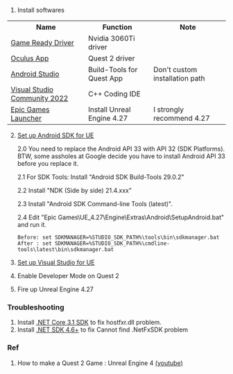 1. Install softwares 
<table> 
  <tr> 
    <th>Name</th>
    <th>Function</th>
    <th>Note</th>
  </tr>
  <tr> 
    <td><a href="https://www.nvidia.com/Download/index.aspx">Game Ready Driver</a></th>
    <td>Nvidia 3060Ti driver</th>
    <td></td>
  </tr>
  <tr> 
    <td><a href="https://www.meta.com/quest/setup/">Oculus App</a></td>
    <td>Quest 2 driver</td>
    <td></td>
  </tr>
  <tr> 
    <td><a href="https://developer.android.com/studio/archive">Android Studio</a></td>
    <td>Build-Tools for Quest App</td>
    <td>Don't custom installation path</td>
  </tr>
  <tr> 
    <td><a href="https://visualstudio.microsoft.com/vs/">Visual Studio Community 2022</a></td>
    <td>C++ Coding IDE</td>
    <td></td>
  </tr>
  <tr> 
    <td><a href="https://store.epicgames.com/en-US/download">Epic Games Launcher</a></td>
    <td>Install Unreal Engine 4.27</td>
    <td>I strongly recommend 4.27</td>
  </tr>
</table>

2. [Set up Android SDK for UE](https://docs.unrealengine.com/5.0/en-US/how-to-set-up-android-sdk-and-ndk-for-your-unreal-engine-development-environment/)

    2.0 You need to replace the Android API 33 with API 32 (SDK Platforms). BTW, some assholes at Google decide you have to install Android API 33 before you replace it.

    2.1 For SDK Tools: Install "Android SDK Build-Tools 29.0.2"

    2.2 Install "NDK (Side by side) 21.4.xxx"

    2.3 Install "Android SDK Command-line Tools (latest)".

    2.4 Edit "Epic Games\UE_4.27\Engine\Extras\Android\SetupAndroid.bat" and run it.
    ```
    Before: set SDKMANAGER=%STUDIO_SDK_PATH%\tools\bin\sdkmanager.bat
    After : set SDKMANAGER=%STUDIO_SDK_PATH%\cmdline-tools\latest\bin\sdkmanager.bat
    ```
3. [Set up Visual Studio for UE](https://docs.unrealengine.com/5.0/en-US/setting-up-visual-studio-development-environment-for-cplusplus-projects-in-unreal-engine/)
4. Enable Developer Mode on Quest 2
5. Fire up Unreal Engine 4.27
### Troubleshooting
1. Install [.NET Core 3.1 SDK](https://dotnet.microsoft.com/en-us/download/dotnet/3.1) to fix hostfxr.dll problem.
2. Install [.NET SDK 4.6+](https://dotnet.microsoft.com/en-us/download) to fix Cannot find .NetFxSDK problem
### Ref
1. How to make a Quest 2 Game : Unreal Engine 4 [(youtube)](https://www.youtube.com/watch?v=Nqg3qlJdCCM) 